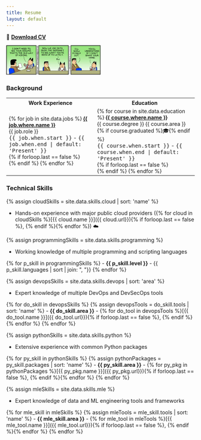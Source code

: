 ```yaml
---
title: Resume
layout: default
---
```


📄 [**Download CV**](/assets/documents/cv_en.pdf)

<img src="/assets/images/dilbert-resume.jpg" width="50%" style="max-width: 450px"/>

### Background

<table>
    <tr>
        <th>Work Experience</th>
        <th>Education</th>
    </tr>
    <tr>
        <td>
            {% for job in site.data.jobs %}
            <a href="{{ job.where.link }}"><b>{{ job.where.name }}</b></a> <br>
            {{ job.role }} <br>
            <tt>{{ job.when.start }}</tt> - <tt>{{ job.when.end | default: 'Present' }}</tt> <br>
            {% if forloop.last == false %}
            <br>
            {% endif %}
            {% endfor %}
        </td>
        <td>
            {% for course in site.data.education %}
            <a href="{{ course.where.link }}"><b>{{ course.where.name }}</b></a> <br>
            {{ course.degree }} {{ course.area }} {% if course.graduated %}🎓{% endif %} <br>
            <tt>{{ course.when.start }}</tt> - <tt>{{ course.when.end | default: 'Present' }}</tt> <br>
            {% if forloop.last == false %}
            <br>
            {% endif %}
            {% endfor %}
        </td>
    </tr>
</table>

### Technical Skills

<!-- Cloud skills -->

{% assign cloudSkills = site.data.skills.cloud | sort: 'name' %}

* Hands-on experience with major public cloud providers ({% for cloud in cloudSkills %}[{{ cloud.name }}]({{ cloud.url}}){% if forloop.last == false %}, {% endif %}{% endfor %}) ☁️

<!-- Programming skills -->

{% assign programmingSkills = site.data.skills.programming %}

* Working knowledge of multiple programming and scripting languages

{% for p_skill in programmingSkills %}
    - **{{ p_skill.level }}** - {{ p_skill.languages | sort | join: ", "}}
{% endfor %}

<!-- DevOps skills -->

{% assign devopsSkills = site.data.skills.devops | sort: 'area' %}

* Expert knowledge of multiple DevOps and DevSecOps tools

{% for do_skill in devopsSkills %}
{% assign devopsTools = do_skill.tools | sort: 'name' %}
    - **{{ do_skill.area }}** - {% for do_tool in devopsTools %}[{{ do_tool.name }}]({{ do_tool.url}}){% if forloop.last == false %}, {% endif %}{% endfor %}
{% endfor %}

<!-- Python skills -->

{% assign pythonSkills = site.data.skills.python %}

* Extensive experience with common Python packages

{% for py_skill in pythonSkills %}
{% assign pythonPackages = py_skill.packages | sort: 'name' %}
    - **{{ py_skill.area }}** - {% for py_pkg in pythonPackages %}[{{ py_pkg.name }}]({{ py_pkg.url}}){% if forloop.last == false %}, {% endif %}{% endfor %}
{% endfor %}

<!-- Data Science & MLE skills -->

{% assign mleSkills = site.data.skills.mle %}

* Expert knowledge of data and ML engineering tools and frameworks

{% for mle_skill in mleSkills %}
{% assign mleTools = mle_skill.tools | sort: 'name' %}
    - **{{ mle_skill.area }}** - {% for mle_tool in mleTools %}[{{ mle_tool.name }}]({{ mle_tool.url}}){% if forloop.last == false %}, {% endif %}{% endfor %}
{% endfor %}
